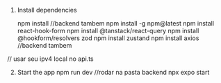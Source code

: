 1. Install dependencies

   npm install //backend tambem
   npm install -g npm@latest
   npm install react-hook-form
   npm install @tanstack/react-query
   npm install @hookform/resolvers zod
   npm install zustand
   npm install axios //backend tambem

// usar seu ipv4 local no api.ts

2. Start the app
    npm run dev //rodar na pasta backend
    npx expo start

